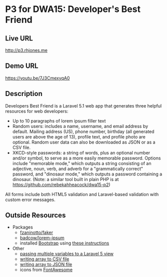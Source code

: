 # P3 for DWA15: Developer's Best Friend

## Live URL

http://p3.rhjones.me

## Demo URL

https://youtu.be/7J3CmexyqA0

## Description

Developers Best Friend is a Laravel 5.1 web app that generates three helpful resources for web developers:
- Up to 10 paragraphs of lorem ipsum filler text
- Random users: includes a name, username, and email address by default. Mailing address (US), phone number, birthday (all generated users are above the age of 13), profile text, and profile photo are optional. Random user data can also be downloaded as JSON or as a CSV file.
- XKCD-style passwords: a string of words, plus an optional number and/or symbol, to serve as a more easily memorable password. Options include "memorable mode," which outputs a string consisting of an adjective, noun, verb, and adverb for a "grammatically correct" password, and "dinosaur mode," which outputs a password containing a dinosaur. (Note: a similar tool built in plain PHP is at https://github.com/rebekahheacock/dwa15-p2)

All forms include both HTML5 validation and Laravel-based validation with custom error messages.


## Outside Resources

- Packages
	- [fzaninotto/faker](https://github.com/fzaninotto/Faker)
	- [badcow/lorem-ipsum](https://github.com/Badcow/LoremIpsum)
	- installed [Bootstrap](https://github.com/twbs/bootstrap) using [these instructions](http://transmission.vehikl.com/adding-twitter-bootstrap-to-your-laravel-5-app/)
- Other
	- [passing multiple variables to a Laravel 5 view](http://www.easylaravelbook.com/blog/2015/03/09/passing-multiple-variables-into-a-laravel-5-view/)
	- [writing array to CSV file](http://www.php.net/manual/en/splfileobject.fputcsv.php)
	- [writing array to JSON file](http://stackoverflow.com/questions/2467945/how-to-generate-json-file-with-php)
	- icons from [FontAwesome](http://fortawesome.github.io/Font-Awesome/)



